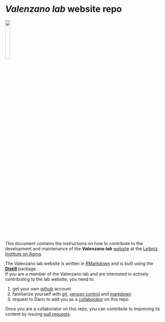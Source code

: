 # _Valenzano lab_ website repo
<img src="https://user-images.githubusercontent.com/4720805/141675891-e0f6e034-6e6d-429c-815b-0b77c716b89d.png" width="18%"></img>  

This document contains the instructions on how to contribute to the development and maintenance of the **_Valenzano lab_** [website](https://valenzano-lab.github.io/labsite/) at the [Leibniz Institute on Aging](https://www.leibniz-fli.de/).  

The Valenzano lab website is written in [RMarkdown](https://bookdown.org/yihui/rmarkdown/) and is built using the [__Distill__](https://rstudio.github.io/distill/website.html) package.  
If you are a member of the Valenzano lab and are interested in actively contributing to the lab website, you need to:  
1. get your own [github](https://github.com/) account 
2. familiarize yourself with [git](https://ryoaxton.medium.com/familiarize-yourself-with-git-fadcc125dbb9), [version control](https://en.wikipedia.org/wiki/Version_control) and [markdown](https://en.wikipedia.org/wiki/Markdown)
3. request to Dario to add you as a [collaborator](https://docs.github.com/en/account-and-profile/setting-up-and-managing-your-github-user-account/managing-access-to-your-personal-repositories/inviting-collaborators-to-a-personal-repository) on this repo.  
  
Once you are a collaborator on this repo, you can contribute to improving its content by issuing [pull requests](https://www.youtube.com/watch?v=rgbCcBNZcdQ).
